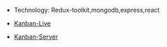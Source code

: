 - Technology: Redux-toolkit,mongodb,express,react


- [Kanban-Live](https://redux-project-kanban.vercel.app)
- [Kanban-Server](https://redux-project-kanban-server.vercel.app)

